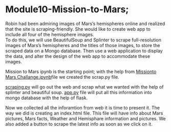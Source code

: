 # Module10-Mission-to-Mars;

Robin had been admiring images of Mars’s hemispheres online and realized that the site is scraping-friendly. She would like to create web app to include all four of the hemisphere
images. 
<br> 
To do this, we will use BeautifulSoup and Splinter to scrape full-resolution images of Mars’s hemispheres and the titles of those images, to store the scraped data on a Mongo database. Then  use a web application to display the data, and alter the design of the web app to accommodate these images.

Mission to Mars ipynb is the starting point; with the help from [Missionto Mars Challange.ipynb](https://github.com/4renginy/Module10-Mission-to-Mars/blob/main/mission%20to%20mars%20challange.ipynb)file we created the scrap.py file.

[scraping.py](https://github.com/4renginy/Module10-Mission-to-Mars/blob/main/scraping.py) will go out the web and scrap what we wanted with the help of splinter and beautiful soup. 
[app.py](https://github.com/4renginy/Module10-Mission-to-Mars/blob/main/app.py) file will put all this information into mongo database with the help of flask.

Now we collected all the inforamtion from web it is time to present it. The way we did is creating an index.html file. This file will have info about Mars pictures, Mars facts, Weather and Hemisphare information and pictures. We also added a button to scrape the latest info as soon as we click on it.








